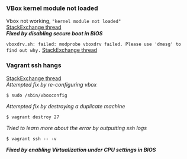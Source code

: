 ### VBox kernel module not loaded
Vbox not working, `"kernel module not loaded"`  
[StackExchange thread](https://unix.stackexchange.com/questions/361617/virtualbox-is-complaining-that-the-kernel-module-is-not-loaded)  
***Fixed by disabling secure boot in BIOS***  

`vboxdrv.sh: failed: modprobe vboxdrv failed. Please use 'dmesg' to find out why.`
[StackExchange thread](https://askubuntu.com/questions/900118/vboxdrv-sh-failed-modprobe-vboxdrv-failed-please-use-dmesg-to-find-out-why)

### Vagrant ssh hangs
[StackExchange thread](https://askubuntu.com/questions/716467/vagrant-ssh-terminal-freezes)  
_Attempted fix by re-configuring vbox_
```
$ sudo /sbin/vboxconfig
```

_Attempted fix by destroying a duplicate machine_
```
$ vagrant destroy 27
```

_Tried to learn more about the error by outputting ssh logs_
```
$ vagrant ssh -- -v
```
***Fixed by enabling Virtualization under CPU settings in BIOS***
